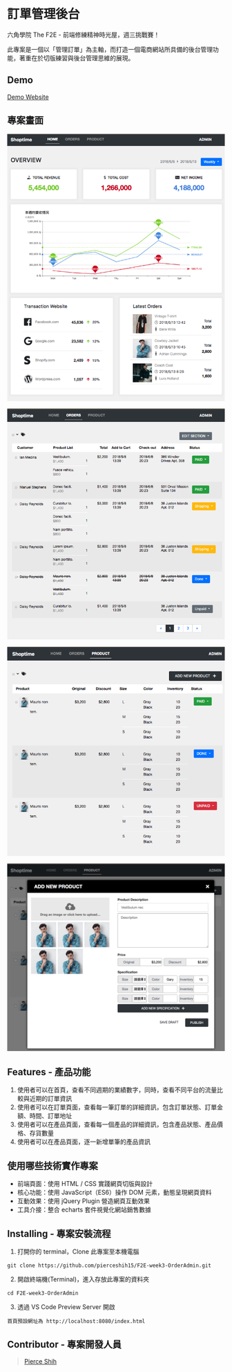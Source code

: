 # 訂單管理後台

六角學院 The F2E - 前端修練精神時光屋，週三挑戰賽！

此專案是一個以「管理訂單」為主軸，而打造一個電商網站所具備的後台管理功能，著重在於切版練習與後台管理思維的展現。

## Demo

[Demo Website](https://pierceshih15.github.io/F2E-week3-OrderAdmin/)

## 專案畫面

![image](https://github.com/pierceshih15/F2E-week3-OrderAdmin/blob/master/stylesheets/img/homePage.png)

![image](https://github.com/pierceshih15/F2E-week3-OrderAdmin/blob/master/stylesheets/img/ordersPage.png)

![image](https://github.com/pierceshih15/F2E-week3-OrderAdmin/blob/master/stylesheets/img/productPage.png)

![image](https://github.com/pierceshih15/F2E-week3-OrderAdmin/blob/master/stylesheets/img/addNewProduct.png)

## Features - 產品功能

1. 使用者可以在首頁，查看不同週期的業績數字，同時，查看不同平台的流量比較與近期的訂單資訊
2. 使用者可以在訂單頁面，查看每一筆訂單的詳細資訊，包含訂單狀態、訂單金額、時間、訂單地址
3. 使用者可以在產品頁面，查看每一個產品的詳細資訊，包含產品狀態、產品價格、存貨數量
4. 使用者可以在產品頁面，逐一新增單筆的產品資訊

## 使用哪些技術實作專案

- 前端頁面：使用 HTML / CSS 實踐網頁切版與設計
- 核心功能：使用 JavaScript（ES6）操作 DOM 元素，動態呈現網頁資料
- 互動效果：使用 jQuery Plugin 營造網頁互動效果
- 工具介接：整合 echarts 套件視覺化網站銷售數據

## Installing - 專案安裝流程

1. 打開你的 terminal，Clone 此專案至本機電腦

```
git clone https://github.com/pierceshih15/F2E-week3-OrderAdmin.git
```

2. 開啟終端機(Terminal)，進入存放此專案的資料夾

```
cd F2E-week3-OrderAdmin
```

3. 透過 VS Code Preview Server 開啟

```
首頁預設網址為 http://localhost:8080/index.html
```

## Contributor - 專案開發人員

> [Pierce Shih](https://github.com/pierceshih15)
